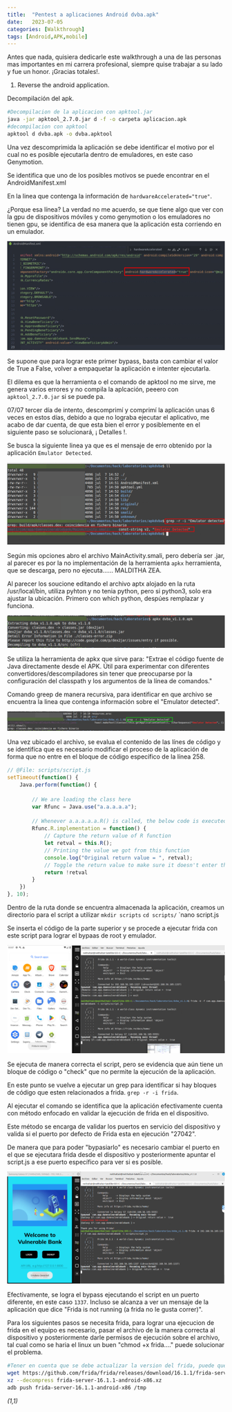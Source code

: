 ```yaml
---
title:  "Pentest a aplicaciones Android dvba.apk"
date:   2023-07-05
categories: [Walkthrough]
tags: [Android,APK,mobile]
---
```


Antes que nada, quisiera dedicarle este walkthrough a una de las personas mas importantes en mi carrera profesional, siempre quise trabajar a su lado y fue un honor.
¡Gracias totales!. 

1. Reverse the android application.

Decompilación del apk. 

``` bash
#Decompilacion de la aplicacion con apktool.jar
java -jar apktool_2.7.0.jar d -f -o carpeta aplicacion.apk
#decompilacion con apktool
apktool d dvba.apk -o dvba.apktool
```
Una vez descomprimida la aplicación se debe identificar el motivo por el cual no es posible ejecutarla dentro de emuladores, en este caso Genymotion. 

Se identifica que uno de los posibles motivos se puede encontrar en el AndroidManifest.xml 

En la linea que contenga la información de `hardwareAccelerated="true"`. 

¿Porque esa línea? La verdad no me acuerdo, se que tiene algo que ver con la gpu de dispositivos móviles y como genymotion o los emuladores no tienen gpu, se identifica de esa manera que la aplicación esta corriendo en un emulador. 

![image](/genes/dvba/hardwareAccelerated.png)

Se supone que para lograr este primer bypass, basta con cambiar el valor de True a False, volver a empaquetar la aplicación e intenter ejecutarla. 

El dilema es que la herramienta o el comando de apktool no me sirve, me genera varios errores y no compila la aplcación, peeero con `apktool_2.7.0.jar` si se puede pa.  

07/07 tercer día de intento, descomprimí y comprimí la aplicación unas 6 veces en estos días, debido a que no lograba ejecutar el aplicativo, me acabo de dar cuenta, de que esta bien el error y posiblemente en el siguiente paso se solucionará, ¡ Detalles !. 

Se busca la siguiente linea ya que es el mensaje de erro obtenido por la aplicación `Emulator Detected`. 

![image](/genes/dvba/emulatordetected.png)

Según mis opciones abro el archivo MainActivity.smali, pero debería ser .jar, al parecer es por la no implementación de la herramienta `apkx` herramienta, que se descarga, pero no ejecuta...... MALDITHA ZEA. 

Al parecer los soucione editando el archivo aptx alojado en la ruta /usr/local/bin, utiliza pyhton y no tenia python, pero si python3, solo era ajustar la ubicación. Primero con which python, despúes remplazar y funciona. 

![image](/genes/dvba/apkx.png)

Se utiliza la herramienta de apkx que sirve para: "Extrae el código fuente de Java directamente desde el APK. Útil para experimentar con diferentes convertidores/descompiladores sin tener que preocuparse por la configuración del classpath y los argumentos de la línea de comandos."  

Comando greep de manera recursiva, para identificar en que archivo se encuentra la linea que contenga información sobre el "Emulator detected". 

![image](/genes/dvba/grep1.png)

Una vez ubicado el archivo, se evalua el contenido de las línes de código y se identifíca que es necesario modificar el proceso de la aplicación de forma que no entre en el bloque de código específico de la línea 258. 

``` js
// @File: scripts/script.js
setTimeout(function() {
    Java.perform(function() {

        // We are loading the class here
        var Rfunc = Java.use("a.a.a.a.a");

        // Whenever a.a.a.a.a.R() is called, the below code is executed
        Rfunc.R.implementation = function() {
            // Capture the return value of R function
            let retval = this.R();
            // Printing the value we got from this function
            console.log("Original return value = ", retval);
            // Toggle the return value to make sure it doesn't enter the if loop
            return !retval
        }
    })
}, 10);
```
Dentro de la ruta donde se encuentra almacenada la aplicación, creamos un directorio para el script a utilizar `mkdir scripts` `cd scripts/` `nano script.js

Se inserta el código de la parte superior y se procede a ejecutar frida con este script para lograr el bypaas de root y emulador. 

![image](/genes/dvba/scriptFridaUno.png)

Se ejecuta de manera correcta el script, pero se evidencia que aún tiene un bloque de código o "check" que no permite la ejecución de la aplicación. 

En este punto se vuelve a ejecutar un grep para identificar si hay bloques de código que esten relacionados a frida. `grep -r -i frida`. 

Al ejecutar el comando se identifica que la aplicación efectivamente cuenta con método enfocado en validar la ejecución de frida en el dispositivo. 

Este método se encarga de validar los puertos en servicio del dispositivo y valida si el puerto por defecto de Frida esta en ejecución "27042". 

De manera que para poder "bypasiarlo" es necesario cambiar el puerto en el que se ejecutara frida desde el dispositivo y posteriormente apuntar el script.js a ese puerto específico para ver si es posible. 


![image](/genes/dvba/fridaBypass.png)

Efectivamente, se logra el bypass ejecutando el script en un puerto diferente, en este caso `1337`. Incluso se alcanza a ver un mensaje de la aplicación que dice "Frida is not running (a frida no le gusta correr)". 


Para los siguientes pasos se necesita frida, para lograr una ejecucion de frida en el equipo es necesario, pasar el archivo de la manera correcta al dispositivo y posteriormente darle permisos de ejecución sobre el archivo, tal cual como se haria el linux un buen "chmod +x frida...." puede solucionar el problema. 

``` bash
#Tener en cuenta que se debe actualizar la version del frida, puede que haya una mas reciente a la 16.1.1
wget https://github.com/frida/frida/releases/download/16.1.1/frida-server-16.1.1-android-x86.xz
xz --decompress frida-server-16.1.1-android-x86.xz
adb push frida-server-16.1.1-android-x86 /tmp
``` 

*(1,1)*

<!-- Check out the [Jekyll docs][jekyll] for more info on how to get the most out of Jekyll. File all bugs/feature requests at [Jekyll’s GitHub repo][jekyll-gh]. If you have questions, you can ask them on [Jekyll’s dedicated Help repository][jekyll-help]. -->